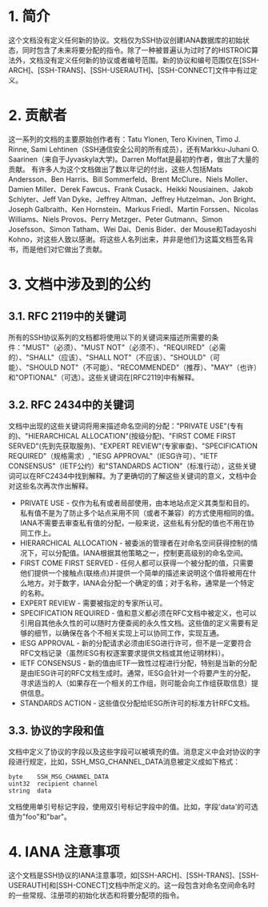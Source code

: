 # 1. 简介
这个文档没有定义任何新的协议。文档仅为SSH协议创建IANA数据库的初始状态，同时包含了未来将要分配的指令。除了一种被普遍认为过时了的HISTROIC算法外，文档没有定义任何新的协议或者编号范围。新的协议和编号范围仅在[SSH-ARCH]、[SSH-TRANS]、[SSH-USERAUTH]、[SSH-CONNECT]文件中有过定义。

# 2. 贡献者
这一系列的文档的主要原始创作者有：Tatu Ylonen, Tero Kivinen, Timo J. Rinne, Sami Lehtinen（SSH通信安全公司的所有成员），还有Markku-Juhani O. Saarinen（来自于Jyvaskyla大学)。Darren Moffat是最初的作者，做出了大量的贡献。
有许多人为这个文档做出了数以年记的付出，这些人包括Mats Andersson、Ben Harris、Bill Sommerfeld、Brent McClure、Niels Moller、Damien Miller、Derek Fawcus、Frank Cusack、Heikki Nousiainen、Jakob Schlyter、Jeff Van Dyke、Jeffrey Altman、Jeffrey Hutzelman、Jon Bright、Joseph Galbraith、Ken Hornstein、Markus Friedl、Martin Forssen、Nicolas Williams、Niels Provos、Perry Metzger、Peter Gutmann、Simon Josefsson、Simon Tatham、Wei Dai、Denis Bider、der Mouse和Tadayoshi Kohno，对这些人致以感谢。将这些人名列出来，并非是他们为这篇文档签名背书，而是他们对它做出了贡献。

# 3. 文档中涉及到的公约
## 3.1. RFC 2119中的关键词
所有的SSH协议系列的文档都将使用以下的关键词来描述所需要的条件："MUST"（必须）、"MUST NOT"（必须不）、"REQUIRED"（必需的）、"SHALL"（应该）、"SHALL NOT"（不应该）、"SHOULD"（可能）、"SHOULD NOT"（不可能）、"RECOMMENDED"（推荐）、"MAY"（也许）和"OPTIONAL"（可选）。这些关键词在[RFC2119]中有解释。
## 3.2. RFC 2434中的关键词
文档中出现的这些关键词将用来描述命名空间的分配："PRIVATE USE"(专有的)、"HIERARCHICAL ALLOCATION"(按级分配)、"FIRST COME FIRST SERVED"(先到先获取服务)、"EXPERT REVIEW"(专家审查)、"SPECIFICATION REQUIRED"（规格需求）, "IESG APPROVAL"（IESG许可）、"IETF CONSENSUS"（IETF公约）和"STANDARDS ACTION"（标准行动），这些关键词可以在RFC2434中找到解释。为了更确切的了解这些关键词的意义，文档中会对这些名次再次作出解释。
- PRIVATE USE - 仅作为私有或者局部使用，由本地站点定义其类型和目的。私有值不是为了防止多个站点采用不同（或者不兼容）的方式使用相同的值。IANA不需要去审查私有值的分配，一般来说，这些私有分配的值也不用在协同工作上。
- HIERARCHICAL ALLOCATION - 被委派的管理者在对命名空间获得控制的情况下，可以分配值。IANA根据其他策略之一，控制更高级别的命名空间。
- FIRST COME FIRST SERVED - 任何人都可以获得一个被分配的值，只需要他们提供一个接触点(联络点)并提供一个简单的描述来说明这个值将被用在什么地方。对于数字，IANA会分配一个确定的值；对于名称，通常是一个特定的名称。
- EXPERT REVIEW - 需要被指定的专家所认可。
- SPECIFICATION REQUIRED - 值和意义都必须在RFC文档中被定义，也可以引用自其他永久性的可以随时方便查阅的永久性文档。这些值的定义需要有足够的细节，以确保在各个不相关实现上可以协同工作，实现互通。
- IESG APPROVAL - 新的分配请求必须由IESG进行许可，但不是一定要符合RFC文档记录（虽然IESG有权逐案要求提供文档或其他证明材料）。
- IETF CONSENSUS - 新的值由IETF一致性过程进行分配，特别是当新的分配是由IESG许可的RFC文档生成时。通常，IESG会针对一个将要产生的分配，寻求适当的人（如果存在一个相关的工作组，则可能会向工作组获取信息）提供信息。
- STANDARDS ACTION - 这些值仅分配给IESG所许可的标准方针RFC文档。
## 3.3. 协议的字段和值
文档中定义了协议的字段以及这些字段可以被填充的值。消息定义中会对协议的字段进行规定，比如，SSH_MSG_CHANNEL_DATA消息被定义成如下格式：
```
byte    SSH_MSG_CHANNEL_DATA
uint32  recipient channel
string  data
```
文档使用单引号标记字段，使用双引号标记字段中的值。比如，字段'data'的可选值为"foo"和"bar"。
# 4. IANA 注意事项
这个文档是SSH协议的IANA注意事项，如[SSH-ARCH]、[SSH-TRANS]、[SSH-USERAUTH]和[SSH-CONECT]文档中所定义的。这一段包含对命名空间命名时的一些常规、注册项的初始化状态和将要分配项的指令。